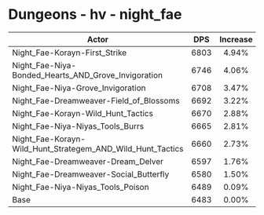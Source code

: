 # Dungeons - hv - night_fae
| Actor | DPS | Increase |
|---|:---:|:---:|
|Night_Fae-Korayn-First_Strike|6803|4.94%|
|Night_Fae-Niya-Bonded_Hearts_AND_Grove_Invigoration|6746|4.06%|
|Night_Fae-Niya-Grove_Invigoration|6708|3.47%|
|Night_Fae-Dreamweaver-Field_of_Blossoms|6692|3.22%|
|Night_Fae-Korayn-Wild_Hunt_Tactics|6670|2.88%|
|Night_Fae-Niya-Niyas_Tools_Burrs|6665|2.81%|
|Night_Fae-Korayn-Wild_Hunt_Strategem_AND_Wild_Hunt_Tactics|6660|2.73%|
|Night_Fae-Dreamweaver-Dream_Delver|6597|1.76%|
|Night_Fae-Dreamweaver-Social_Butterfly|6580|1.50%|
|Night_Fae-Niya-Niyas_Tools_Poison|6489|0.09%|
|Base|6483|0.00%|
